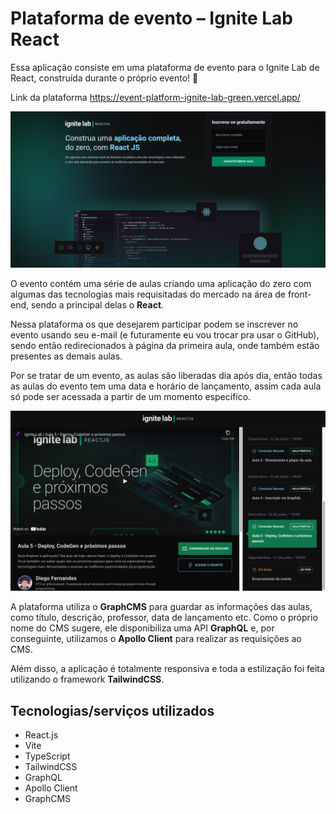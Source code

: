 # Plataforma de evento &ndash; Ignite Lab React

Essa aplicação consiste em uma plataforma de evento para o Ignite Lab de React, construída durante o próprio evento! 🤯

Link da plataforma <https://event-platform-ignite-lab-green.vercel.app/>

![Página de inscrição](./public/assets/subscribe.PNG)

O evento contém uma série de aulas criando uma aplicação do zero com algumas das tecnologias mais requisitadas do mercado na área de front-end, sendo a principal delas o **React**.

Nessa plataforma os que desejarem participar podem se inscrever no evento usando seu e-mail (e futuramente eu vou trocar pra usar o GitHub), sendo então redirecionados à página da primeira aula, onde também estão presentes as demais aulas.

Por se tratar de um evento, as aulas são liberadas dia após dia, então todas as aulas do evento tem uma data e horário de lançamento, assim cada aula só pode ser acessada a partir de um momento específico.

![Página de aula do evento](./public/assets/event-lesson.png)

A plataforma utiliza o **GraphCMS** para guardar as informações das aulas, como título, descrição, professor, data de lançamento etc. Como o próprio nome do CMS sugere, ele disponibiliza uma API **GraphQL** e, por conseguinte, utilizamos o **Apollo Client** para realizar as requisições ao CMS.

Além disso, a aplicação é totalmente responsiva e toda a estilização foi feita utilizando o framework **TailwindCSS**.

## Tecnologias/serviços utilizados

- React.js
- Vite
- TypeScript
- TailwindCSS
- GraphQL
- Apollo Client
- GraphCMS